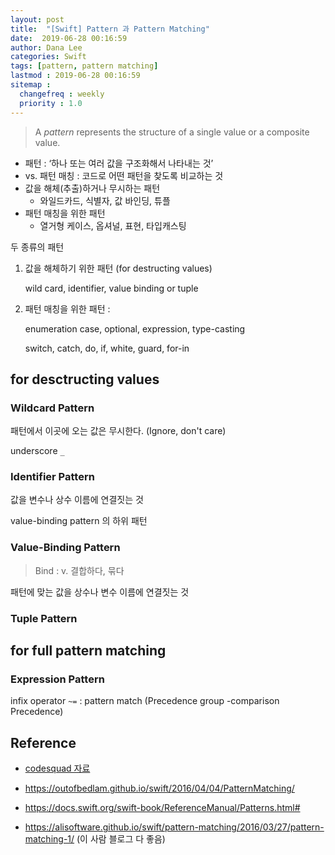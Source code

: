 ```yaml
---
layout: post
title:  "[Swift] Pattern 과 Pattern Matching"
date:  2019-06-28 00:16:59
author: Dana Lee
categories: Swift
tags: [pattern, pattern matching]
lastmod : 2019-06-28 00:16:59
sitemap :
  changefreq : weekly
  priority : 1.0
---
```


> A *pattern* represents the structure of a single value or a composite value.

- 패턴 : ‘하나 또는 여러 값을 구조화해서 나타내는 것’
- vs. 패턴 매칭 : 코드로 어떤 패턴을 찾도록 비교하는 것
- 값을 해체(추출)하거나 무시하는 패턴
  - 와일드카드, 식별자, 값 바인딩, 튜플
- 패턴 매칭을 위한 패턴
  - 열거형 케이스, 옵셔널, 표현, 타입캐스팅

두 종류의 패턴

1. 값을 해체하기 위한 패턴 (for destructing values)

   wild card, identifier, value binding or tuple

2. 패턴 매칭을 위한 패턴 : 

   enumeration case, optional, expression, type-casting

   switch, catch, do, if, white, guard, for-in

## for desctructing values

### Wildcard Pattern

패턴에서 이곳에 오는 값은 무시한다. (Ignore, don't care)

underscore `_`



### Identifier Pattern

값을 변수나 상수 이름에 연결짓는 것

value-binding pattern 의 하위 패턴

###  Value-Binding Pattern

> Bind : v. 결합하다, 묶다

패턴에 맞는 값을 상수나 변수 이름에 연결짓는 것



### Tuple Pattern



## for full pattern matching



### Expression Pattern

infix operator `~=` : pattern match (Precedence group -comparison Precedence)

## Reference

- [codesquad 자료](http://public.codesquad.kr/jk/Feedback-20171120.pdf)

- https://outofbedlam.github.io/swift/2016/04/04/PatternMatching/

- https://docs.swift.org/swift-book/ReferenceManual/Patterns.html#

- https://alisoftware.github.io/swift/pattern-matching/2016/03/27/pattern-matching-1/ (이 사람 블로그 다 좋음)

  ​	